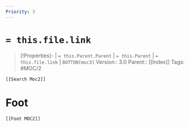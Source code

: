 ```yaml
---
Priority: 3
---
```

# `= this.file.link` 
>[!Properties]- | `= this.Parent.Parent` | `= this.Parent` | `= this.file.link` | `BUTTON[moc3]`
>Version:: 3.0
>Parent:: [[Index]]
> Tags: #MOC/2
```meta-bind-embed
[[Search Moc2]]
```







# Foot
```meta-bind-embed
[[Foot MOC2]]
```